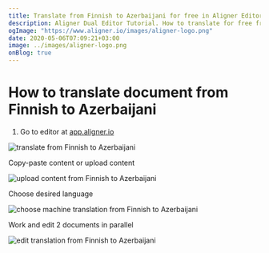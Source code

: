 ```yaml
---
title: Translate from Finnish to Azerbaijani for free in Aligner Editor
description: Aligner Dual Editor Tutorial. How to translate for free from Finnish to Azerbaijani. Aligner is multilingual document management platform. 
ogImage: "https://www.aligner.io/images/aligner-logo.png"
date: 2020-05-06T07:09:21+03:00
image: ../images/aligner-logo.png
onBlog: true
---
```


# How to translate document from Finnish to Azerbaijani

1. Go to editor at [app.aligner.io](https://app.aligner.io "Aligner App web page")

![translate from Finnish to Azerbaijani](../aligner-blank-editor.png "translate from Finnish to Azerbaijani")

Copy-paste content or upload content

![upload content from Finnish to Azerbaijani](../aligner-uploaded-document.png "upload content from Finnish to Azerbaijani")

Choose desired language

![choose machine translation from Finnish to Azerbaijani](../aligner-language-dropdown.png "choose machine translation from Finnish to Azerbaijani")

Work and edit 2 documents in parallel

![edit translation from Finnish to Azerbaijani](../aligner-double-sitded-editor.png "edit translation from Finnish to Azerbaijani")

